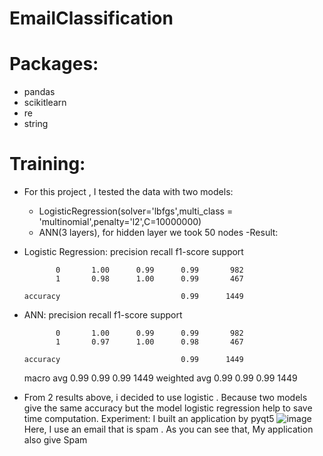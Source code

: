 # EmailClassification
# Packages:
  - pandas
  - scikitlearn
  - re
  - string
# Training:
 - For this project , I tested the data with two models:
    - LogisticRegression(solver='lbfgs',multi_class = 'multinomial',penalty='l2',C=10000000)
    - ANN(3 layers), for hidden layer  we took 50 nodes
 -Result:
  - Logistic Regression:
                    precision    recall  f1-score   support

               0       1.00      0.99      0.99       982
               1       0.98      1.00      0.99       467

        accuracy                           0.99      1449

    
    
  - ANN:
                      precision    recall  f1-score   support

               0       1.00      0.99      0.99       982
               1       0.97      1.00      0.98       467

        accuracy                           0.99      1449
       macro avg       0.99      0.99      0.99      1449
    weighted avg       0.99      0.99      0.99      1449
 - From 2 results above, i decided to use logistic . Because two models give the same accuracy but the model logistic regression help to save time computation.
 Experiment:
 I built an application by pyqt5
 ![image](https://user-images.githubusercontent.com/106424285/232960794-743a226e-b0f6-4c7c-a012-e40ca636ef50.png)
 Here, I use an email that is spam . As you can see that, My application also give Spam
